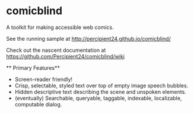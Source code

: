 comicblind
==========

A toolkit for making accessible web comics.

See the running sample at http://percipient24.github.io/comicblind/

Check out the nascent documentation at https://github.com/Percipient24/comicblind/wiki

** Primary Features**

* Screen-reader friendly!
* Crisp, selectable, styled text over top of empty image speech bubbles.
* Hidden descriptive text describing the scene and unspoken elements.
* (eventually) Searchable, queryable, taggable, indexable, localizable, computable dialog.
